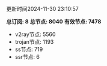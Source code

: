 更新时间2024-11-30 23:10:57

**总订阅: 8**
**总节点: 8040**
**有效节点: 7478**
- v2ray节点: 5560
- trojan节点: 1193
- ss节点: 719
- ssr节点: 6
